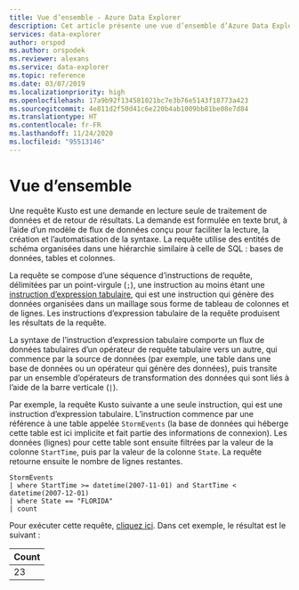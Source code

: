 ```yaml
---
title: Vue d’ensemble - Azure Data Explorer
description: Cet article présente une vue d’ensemble d’Azure Data Explorer.
services: data-explorer
author: orspod
ms.author: orspodek
ms.reviewer: alexans
ms.service: data-explorer
ms.topic: reference
ms.date: 03/07/2019
ms.localizationpriority: high
ms.openlocfilehash: 17a9b92f134581021bc7e3b76e5143f18773a423
ms.sourcegitcommit: 4e811d2f50d41c6e220b4ab1009bb81be08e7d84
ms.translationtype: HT
ms.contentlocale: fr-FR
ms.lasthandoff: 11/24/2020
ms.locfileid: "95513146"
---
```

# <a name="overview"></a>Vue d’ensemble

Une requête Kusto est une demande en lecture seule de traitement de données et de retour de résultats.
La demande est formulée en texte brut, à l’aide d’un modèle de flux de données conçu pour faciliter la lecture, la création et l’automatisation de la syntaxe. La requête utilise des entités de schéma organisées dans une hiérarchie similaire à celle de SQL : bases de données, tables et colonnes.

La requête se compose d’une séquence d’instructions de requête, délimitées par un point-virgule (`;`), une instruction au moins étant une [instruction d’expression tabulaire](tabularexpressionstatements.md), qui est une instruction qui génère des données organisées dans un maillage sous forme de tableau de colonnes et de lignes. Les instructions d’expression tabulaire de la requête produisent les résultats de la requête.

La syntaxe de l’instruction d’expression tabulaire comporte un flux de données tabulaires d’un opérateur de requête tabulaire vers un autre, qui commence par la source de données (par exemple, une table dans une base de données ou un opérateur qui génère des données), puis transite par un ensemble d’opérateurs de transformation des données qui sont liés à l’aide de la barre verticale (`|`).

Par exemple, la requête Kusto suivante a une seule instruction, qui est une instruction d’expression tabulaire. L’instruction commence par une référence à une table appelée `StormEvents` (la base de données qui héberge cette table est ici implicite et fait partie des informations de connexion). Les données (lignes) pour cette table sont ensuite filtrées par la valeur de la colonne `StartTime`, puis par la valeur de la colonne `State`. La requête retourne ensuite le nombre de lignes restantes.

<!-- csl: https://help.kusto.windows.net:443/Samples -->
```kusto
StormEvents 
| where StartTime >= datetime(2007-11-01) and StartTime < datetime(2007-12-01)
| where State == "FLORIDA"  
| count 
```

Pour exécuter cette requête, [cliquez ici](https://dataexplorer.azure.com/clusters/help/databases/Samples?query=H4sIAAAAAAAAAwsuyS/KdS1LzSspVuDlqlEoz0gtSlUILkksKgnJzE1VsLNVSEksSS0BsjWMDAzMdQ0NdQ0MNRUS81KQVNmgKzICKUIxryRVwdZWQcnNxz/I08VRSQFsW3J+aV6JAgAwMx4+hAAAAA==).
Dans cet exemple, le résultat est le suivant :

|Count|
|-----|
|   23|

